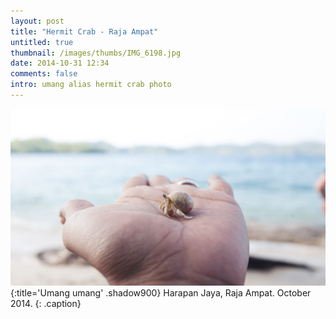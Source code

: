 ```yaml
---
layout: post
title: "Hermit Crab - Raja Ampat"
untitled: true
thumbnail: /images/thumbs/IMG_6198.jpg
date: 2014-10-31 12:34
comments: false
intro: umang alias hermit crab photo
---
```

![image](/images/IMG_6198.jpg)
{:title='Umang umang' .shadow900}
Harapan Jaya, Raja Ampat. October 2014.
{: .caption}
